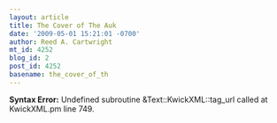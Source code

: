 ```yaml
---
layout: article
title: The Cover of The Auk
date: '2009-05-01 15:21:01 -0700'
author: Reed A. Cartwright
mt_id: 4252
blog_id: 2
post_id: 4252
basename: the_cover_of_th
---
```

<p><strong>Syntax Error:</strong> Undefined subroutine &Text::KwickXML::tag_url called at KwickXML.pm line 749.
</p>
